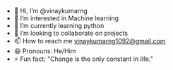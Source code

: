 - 👋 Hi, I’m @vinaykumarng
- 👀 I’m interested in Machine learning
- 🌱 I’m currently learning python
- 💞️ I’m looking to collaborate on projects
- 📫 How to reach me vinaykumarng1092@gmail.com
- 😄 Pronouns: He/Him
- ⚡ Fun fact: "Change is the only constant in life."

<!---
vinaykumarng/vinaykumarng is a ✨ special ✨ repository because its `README.md` (this file) appears on your GitHub profile.
You can click the Preview link to take a look at your changes.
--->
